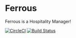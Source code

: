# Ferrous
Ferrous is a Hospitality Manager!

[![CircleCI](https://circleci.com/gh/pulsejet/Ferrous.svg?style=shield&circle-token=f96a250457ddb62753a7df5c7c65415a21c2545d)](https://circleci.com/gh/pulsejet/Ferrous)
[![Build Status](https://travis-ci.com/pulsejet/Ferrous.svg?token=BsU3eVxjdePqSu3v4M8V&branch=master)](https://travis-ci.com/pulsejet/Ferrous)

